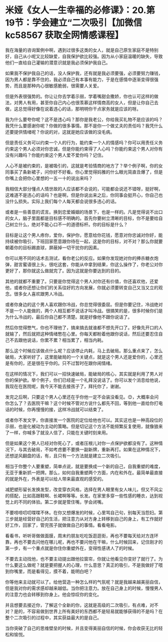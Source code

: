 # 米娅《女人一生幸福的必修课》：20.第19节：学会建立“二次吸引【加微信 kc58567 获取全网情感课程】

我在海量的咨询案例中啊，遇到过很多这类的女人，就是自己原生家庭不是特别好，自己从小呢又比较缺爱，自我保护欲比较强。因为从小家庭温暖的缺失，导致他们一直给自己灌输的潜意识就是我必须保护我自己。

如果我不保护我自己的话，没人保护我，还有就是我必须要强，必须要努力赚钱，因为男人都是靠不住的，我必须自己有本事有能力，于是在感情中逐渐变得很强势，而且是那种内心很敏感脆弱，很需要人关爱。

但是外表很强势的。你让让你去学着示弱，学着嘴甜会撒娇，你也认可这样的做法，对男人有用，甚至你自己内心也很羡慕这样情商高的女人，但是让你自己去做，这总觉得好像在说着违心的话，那明明你干点家务就是应该的呀。

我为什么要夸你呢？这不是违心吗？那你是我老公，你给我买礼物不是应该的吗？我凭什么要感谢你呢？你做的很多事情。那不是你一个做丈夫的责任吗？我凭什么还要提供情绪呢？你说的对，这就是她应该做的没毛病。

但是责任义务可以约束一个人的行为，能约束一个人的情感吗？你可以用责任义务约束这个男人必须对你忠诚，但是你能约束得了人心吗？你能约束这个男人对你有没有兴趣吗？你能约束这个男人爱不爱你吗？记住。

人心不是被约束的，是被吸引的，这就是考验情商的地方了？举个例子啊，你的女同事买了条新裙子，问你好不好看。你心里觉得妈雅的什么眼光简直丑爆了，但是你嘴上会把你心里想的一五一十的说出来吗？

我相信大部分懂点人情世故的人应该都不会说的，可能都会说还不错呀，挺好啊，这难道不是违心的话吗？也是啊，但是你说出来之后，你同事会挺开心，你自己也没什么损失。实际上我们每个人每天都会说很多违心的话。

或者是一些善意的谎言。换到恋爱婚姻的场景下，也是一样的。凡是觉得说不出口的女人，脑子里面都是目标感不明确的。首先你要树立清晰的目标，你不是要给自己树立什么，绝对不能心口不一的道德标杆。你的目标是什么？

目标是让这个男人疼你，爱你，保护你，愿意给你花钱，愿意对你忠诚对你好，能持续被你吸引，下班回家愿意跟你待在一起，这是你的目标，对不对？那么你就要朝着你的目标踢直球，屏蔽掉一切干扰你的因素。

你可以用不同的话术去测试，看你老公的反应。如果你发现她对你的捧杀糖衣炮弹，甜言蜜语很上头，很吃这套，你能从中拿到结果，你这么操作了，你老公对你更好了，那你就这么做就完了。因为这就是你要达到的目的。

其他的就都不重要了。只要是你觉得这个男人对你还有价值，你还喜欢他，还爱他，或者你还想让你们的关系往好的方向发展，你就必须要转变自己又当又立的观念。很多女人喜欢跟男人冷战。

或者你身边的这个男人喜欢跟你冷战，你总觉得很委屈。但是你要记住，冷战绝对不是一个人能做的，两个人相互都不说话才叫冷战。很搞笑的是，很多时候你们是为什么冷战的，最后你自己都不清楚。就是好像他不跟你说话了。

然后你觉得憋气，你也不理他了，搞来搞去就谁都不想先开口了。好像先开口的人就输了，然后就把这种情绪憋在心里。你每天都盼着他跟你说话，然后还要忍住自己不去跟他说话，你累不累？相当累了，相当内耗。

那么这个时候应该做点什么呢？应该停止内耗，马上去破局。那么重点来了，怎么破局，大家听好了，这里能破局的一个关键点，就是这个男人还是爱你的，心里还是有你的，还是很在乎你的。只不过暂时在跟你闹情绪。

在这样的情况下，我们可以一招快速破局，能破局的核心，其实就是利用了男人对你的保护欲。举个例子，你们已经是一个礼拜没说话了。你可以发个消息给他说，我现在在医院呢，我今天不能去接孩子了，拜托你了，谢谢。

发完之后啊，只要这个男人心里还在乎你他一定不会装没看见。😊，大概率会问你怎么了？去医院干嘛？这个时候不管对方说什么都先不回，等到他一直给你打电话的时候，你再慢慢的接，这样冷战就可以结束了。

或者你不发文字，你直接发一个医院的定位给他也可以。其实这也是一种高段位的示弱，也是化被动为主动的策略。但是切记这个方法不能频繁反复使用，就像狼来了一样，你喊多了就没人信了，只能在关键时刻来用。

但是如果这个男人已经对你死心了，或者压根儿对你一点保护欲都没有了。这种情况下，与其去破局，不如考虑要不要换一副新牌，重新再打。如果在这种情况下，还想逆风翻盘的话，有，且只有一个方法就是建立二次吸引。

相当于你整个人要重塑，简单点说，就是要换成一个新的自己，自我重塑的难度，无亚于重新抓一把牌。那么，如何自我重塑两个方面，内在和外在。最简单最直接的就是外在，外表是可以给人带来最直观的感受的。

减肥塑形留长发换发型，改变穿衣风格，选择在男人眼里有女人味儿，但又不风尘的搭配，比如高跟鞋啊、长裙啊等等。长发。在家里多穿一些性感的睡衣，达到视觉上的不同的体验。第二步就是管住嘴，学会闭嘴。

不要唠唠叨叨喋喋不休。在你又想爆发的时候，心里骂自己句，别每天当怨妇。第三步就是经营好自己的生活，把注意力从对方身上转移到自己的身上，有工作就好好工作，回家了，管完孩子就做做自己的事情。看看电影。

看看书，听听哥做做面膜，周末约朋友吃吃饭逛逛街，再也不要每天给对方连环靠，再也不要去问他在哪儿呢，再也不要问他在干嘛，什么时候回来，记住刚才的第一步，有一个重点就是你住你重塑外在，变得性感诱人了的时候。

不要去主动找他，也不要主动提出跟他拉窗帘，你就让他看见你变好了就行了。为什么要这么做呢？就是要把握人的心理，什么意思？真正的吸引，不是我做好了喂到你嘴里，而是看得见，摸不着，能明白吧？

你等他来主动就可以了。给他营造一种怎么样的气氛呢？就是我越来越美丽自信，但是我对你的需求感却越来越低。当你把注意力。放在自己身上的时候，慢慢男人的注意力也会转移到你身上。他会惊叹你的变化。

并且想要去接近你，了解这个全新的你，这就是高级的二次吸引，有点难，对不对？是的，不容易做到世界上所有美好的东西都不是轻易就能够获得的不是吗？在整个二次吸引的过程中，其实获益最大的是自己。

当你突破了自己的思维壁垒的时候，并且变得美丽自信的时候，你会收获无比的轻松和愉悦。